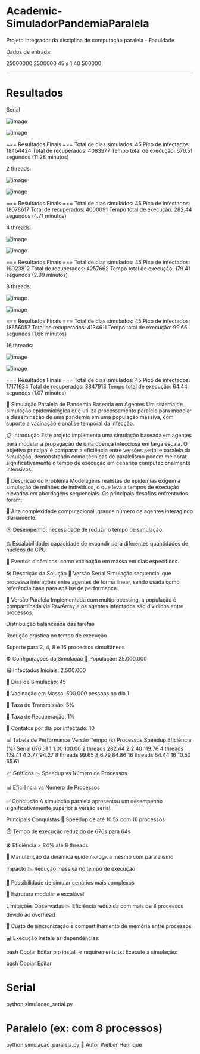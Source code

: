 # Academic-SimuladorPandemiaParalela
Projeto integrador da disciplina de computação paralela - Faculdade

Dados de entrada:

25000000
2500000
45
s
1
40
500000

--------------------------------------------------------------------------------
# Resultados
Serial

![image](https://github.com/user-attachments/assets/e1f7f9dc-1732-46b0-93ea-3406903b117e)

![image](https://github.com/user-attachments/assets/5d3a7ca3-3789-4f41-ab97-23c8ad125a6c)


=== Resultados Finais ===
Total de dias simulados: 45
Pico de infectados: 18454424
Total de recuperados: 4083977
Tempo total de execução: 676.51 segundos (11.28 minutos)


2 threads: 

![image](https://github.com/user-attachments/assets/f237f229-b75c-406a-88bb-d04cfb7a6f86)

![image](https://github.com/user-attachments/assets/bcfafebe-e208-47a7-b2de-8356ac34db70)


=== Resultados Finais ===
Total de dias simulados: 45
Pico de infectados: 18078617
Total de recuperados: 4000091
Tempo total de execução: 282.44 segundos (4.71 minutos)

4 threads:

![image](https://github.com/user-attachments/assets/c8656c62-411c-4266-9ddb-8e3af2a46707)

![image](https://github.com/user-attachments/assets/23b179f5-b4b3-4014-ba8f-582089d57677)


=== Resultados Finais ===
Total de dias simulados: 45
Pico de infectados: 19023812
Total de recuperados: 4257662
Tempo total de execução: 179.41 segundos (2.99 minutos)


8 threads:

![image](https://github.com/user-attachments/assets/b7c457f8-9a83-4ee8-b868-332ec1ae0e43)

![image](https://github.com/user-attachments/assets/d2032567-fce7-48ae-89cf-871b95487ac3)


=== Resultados Finais ===
Total de dias simulados: 45
Pico de infectados: 18656057
Total de recuperados: 4134611
Tempo total de execução: 99.65 segundos (1.66 minutos)

16 threads:

![image](https://github.com/user-attachments/assets/0ec05086-c7f0-4885-9149-501e75b994aa)

![image](https://github.com/user-attachments/assets/c50dcaa6-80af-4455-abf3-1540a3012aa7)


=== Resultados Finais ===
Total de dias simulados: 45
Pico de infectados: 17171634
Total de recuperados: 3847913
Tempo total de execução: 64.44 segundos (1.07 minutos)



🧬 Simulação Paralela de Pandemia Baseada em Agentes
Um sistema de simulação epidemiológica que utiliza processamento paralelo para modelar a disseminação de uma pandemia em uma população massiva, com suporte a vacinação e análise temporal da infecção.

📋 Introdução
Este projeto implementa uma simulação baseada em agentes para modelar a propagação de uma doença infecciosa em larga escala. O objetivo principal é comparar a eficiência entre versões serial e paralela da simulação, demonstrando como técnicas de paralelismo podem melhorar significativamente o tempo de execução em cenários computacionalmente intensivos.

🎯 Descrição do Problema
Modelagens realistas de epidemias exigem a simulação de milhões de indivíduos, o que leva a tempos de execução elevados em abordagens sequenciais. Os principais desafios enfrentados foram:

🧠 Alta complexidade computacional: grande número de agentes interagindo diariamente.

🕒 Desempenho: necessidade de reduzir o tempo de simulação.

⚖️ Escalabilidade: capacidade de expandir para diferentes quantidades de núcleos de CPU.

💉 Eventos dinâmicos: como vacinação em massa em dias específicos.

🛠️ Descrição da Solução
🔄 Versão Serial
Simulação sequencial que processa interações entre agentes de forma linear, sendo usada como referência base para análise de performance.

🧵 Versão Paralela
Implementada com multiprocessing, a população é compartilhada via RawArray e os agentes infectados são divididos entre processos:

Distribuição balanceada das tarefas

Redução drástica no tempo de execução

Suporte para 2, 4, 8 e 16 processos simultâneos

⚙️ Configurações da Simulação
👥 População: 25.000.000

😷 Infectados Iniciais: 2.500.000

📆 Dias de Simulação: 45

💉 Vacinação em Massa: 500.000 pessoas no dia 1

📌 Taxa de Transmissão: 5%

📌 Taxa de Recuperação: 1%

🔁 Contatos por dia por infectado: 10

📊 Tabela de Performance
Versão	Tempo (s)	Processos	Speedup	Eficiência (%)
Serial	676.51	1	1.00	100.00
2 threads	282.44	2	2.40	119.76
4 threads	179.41	4	3.77	94.27
8 threads	99.65	8	6.79	84.86
16 threads	64.44	16	10.50	65.61

📈 Gráficos
📉 Speedup vs Número de Processos

📊 Eficiência vs Número de Processos

✅ Conclusão
A simulação paralela apresentou um desempenho significativamente superior à versão serial:

Principais Conquistas
🚀 Speedup de até 10.5x com 16 processos

⏱️ Tempo de execução reduzido de 676s para 64s

⚙️ Eficiência > 84% até 8 threads

🔄 Manutenção da dinâmica epidemiológica mesmo com paralelismo

Impacto
📉 Redução massiva no tempo de execução

🧪 Possibilidade de simular cenários mais complexos

🧩 Estrutura modular e escalável

Limitações Observadas
📉 Eficiência reduzida com mais de 8 processos devido ao overhead

🧠 Custo de sincronização e compartilhamento de memória entre processos

💻 Execução
Instale as dependências:

bash
Copiar
Editar
pip install -r requirements.txt
Execute a simulação:

bash
Copiar
Editar
# Serial
python simulacao_serial.py

# Paralelo (ex: com 8 processos)
python simulacao_paralela.py
👥 Autor
Welber Henrique
